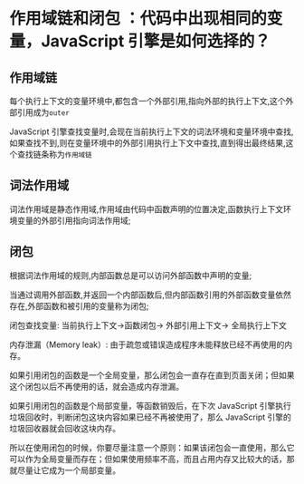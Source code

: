 # 作用域链和闭包 ：代码中出现相同的变量，JavaScript 引擎是如何选择的？

## 作用域链

每个执行上下文的变量环境中,都包含一个外部引用,指向外部的执行上下文,这个外部引用成为`outer`

JavaScript 引擎查找变量时,会现在当前执行上下文的词法环境和变量环境中查找,如果查找不到,则在变量环境中的外部引用执行上下文中查找,直到得出最终结果,这个查找链条称为`作用域链`

## 词法作用域

词法作用域是静态作用域,作用域由代码中函数声明的位置决定,函数执行上下文环境变量的外部引用指向词法作用域;

## 闭包

根据词法作用域的规则,内部函数总是可以访问外部函数中声明的变量;

当通过调用外部函数,并返回一个内部函数后,但内部函数引用的外部函数变量依然存在,外部函数和被引用的变量称为闭包;

闭包查找变量: 当前执行上下文->函数闭包-> 外部引用上下文-> 全局执行上下文

内存泄漏（Memory leak）: 由于疏忽或错误造成程序未能释放已经不再使用的内存。

如果引用闭包的函数是一个全局变量，那么闭包会一直存在直到页面关闭；但如果这个闭包以后不再使用的话，就会造成内存泄漏。

如果引用闭包的函数是个局部变量，等函数销毁后，在下次 JavaScript 引擎执行垃圾回收时，判断闭包这块内容如果已经不再被使用了，那么 JavaScript 引擎的垃圾回收器就会回收这块内存。

所以在使用闭包的时候，你要尽量注意一个原则：如果该闭包会一直使用，那么它可以作为全局变量而存在；但如果使用频率不高，而且占用内存又比较大的话，那就尽量让它成为一个局部变量。
